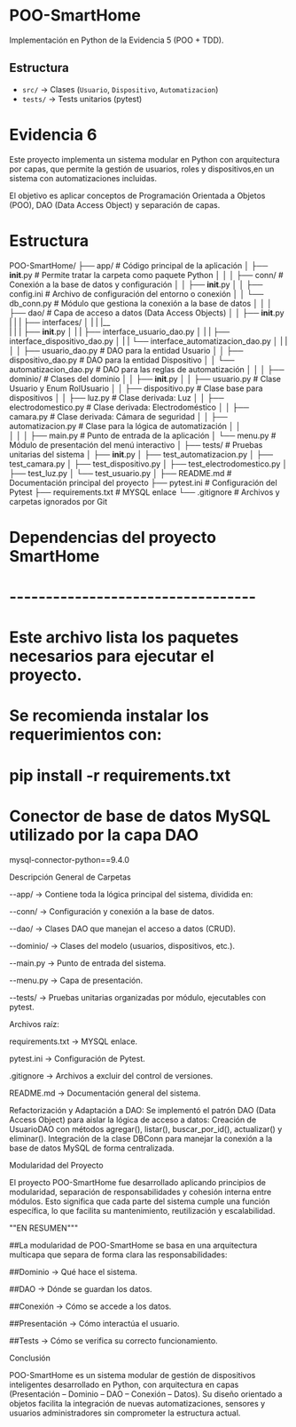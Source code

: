 # POO-SmartHome

Implementación en Python de la Evidencia 5 (POO + TDD).

## Estructura
- `src/` → Clases (`Usuario`, `Dispositivo`, `Automatizacion`)
- `tests/` → Tests unitarios (pytest)

# Evidencia 6 
Este proyecto implementa un sistema modular en Python con arquitectura por capas, que permite la gestión de usuarios, roles y dispositivos,en un sistema con automatizaciones incluidas.

El objetivo es aplicar conceptos de Programación Orientada a Objetos (POO), DAO (Data Access Object) y separación de capas.

# Estructura
POO-SmartHome/
├── app/                                   # Código principal de la aplicación
│   ├── __init__.py                        # Permite tratar la carpeta como paquete Python
│   │
│   ├── conn/                              # Conexión a la base de datos y configuración
│   │   ├── __init__.py
│   │   ├── config.ini                     # Archivo de configuración del entorno o conexión
│   │   └── db_conn.py                     # Módulo que gestiona la conexión a la base de datos
│   │
│   ├── dao/                               # Capa de acceso a datos (Data Access Objects)
│   │   ├── __init__.py
|   |   |   ├── interfaces/
│   |   |       |__        
|   |   |       ├── __init__.py
│   |   |       ├── interface_usuario_dao.py
│   |   |       ├── interface_dispositivo_dao.py
│   |   |       └── interface_automatizacion_dao.py 
│   |   |
│   │   ├── usuario_dao.py                 # DAO para la entidad Usuario
│   │   ├── dispositivo_dao.py             # DAO para la entidad Dispositivo
│   │   └── automatizacion_dao.py          # DAO para las reglas de automatización
│   │
│   ├── dominio/                           # Clases del dominio 
│   │   ├── __init__.py
│   │   ├── usuario.py                     # Clase Usuario y Enum RolUsuario
│   │   ├── dispositivo.py                 # Clase base para dispositivos
│   │   ├── luz.py                         # Clase derivada: Luz 
│   │   ├── electrodomestico.py            # Clase derivada: Electrodoméstico
│   │   ├── camara.py                      # Clase derivada: Cámara de seguridad
│   │   ├── automatizacion.py              # Clase para la lógica de automatización
│   │                      
│   │
│   ├── main.py                            # Punto de entrada de la aplicación
│   └── menu.py                            # Módulo de presentación del menú interactivo
│
├── tests/                                 # Pruebas unitarias del sistema
│   ├── __init__.py
│   ├── test_automatizacion.py
│   ├── test_camara.py
│   ├── test_dispositivo.py
│   ├── test_electrodomestico.py
│   ├── test_luz.py
│   └── test_usuario.py
│
├── README.md                              # Documentación principal del proyecto
├── pytest.ini                             # Configuración del Pytest
├── requirements.txt                       # MYSQL enlace
└── .gitignore                             # Archivos y carpetas ignorados por Git

# Dependencias del proyecto SmartHome
# ----------------------------------
# Este archivo lista los paquetes necesarios para ejecutar el proyecto.
# Se recomienda instalar los requerimientos con:
#     pip install -r requirements.txt

# Conector de base de datos MySQL utilizado por la capa DAO
mysql-connector-python==9.4.0

 Descripción General de Carpetas

--app/ → Contiene toda la lógica principal del sistema, dividida en:

--conn/ → Configuración y conexión a la base de datos.

--dao/ → Clases DAO que manejan el acceso a datos (CRUD).

--dominio/ → Clases del modelo (usuarios, dispositivos, etc.).

--main.py → Punto de entrada del sistema.

--menu.py → Capa de presentación.

--tests/ → Pruebas unitarias organizadas por módulo, ejecutables con pytest.

Archivos raíz:

requirements.txt → MYSQL enlace.

pytest.ini → Configuración de Pytest.

.gitignore → Archivos a excluir del control de versiones.

README.md → Documentación general del sistema.

Refactorización y Adaptación a DAO:
Se implementó el patrón DAO (Data Access Object) para aislar la lógica de acceso a datos:
Creación de UsuarioDAO con métodos agregar(), listar(), buscar_por_id(), actualizar() y eliminar().
Integración de la clase DBConn para manejar la conexión a la base de datos MySQL de forma centralizada.

Modularidad del Proyecto

El proyecto POO-SmartHome fue desarrollado aplicando principios de modularidad, separación de responsabilidades y cohesión interna entre módulos.
Esto significa que cada parte del sistema cumple una función específica, lo que facilita su mantenimiento, reutilización y escalabilidad.

""EN RESUMEN"""

##La modularidad de POO-SmartHome se basa en una arquitectura multicapa que separa de forma clara las responsabilidades:

##Dominio → Qué hace el sistema.

##DAO → Dónde se guardan los datos.

##Conexión → Cómo se accede a los datos.

##Presentación → Cómo interactúa el usuario.

##Tests → Cómo se verifica su correcto funcionamiento.

 Conclusión 

POO-SmartHome es un sistema modular de gestión de dispositivos inteligentes desarrollado en Python, con arquitectura en capas (Presentación – Dominio – DAO – Conexión – Datos).
Su diseño orientado a objetos facilita la integración de nuevas automatizaciones, sensores y usuarios administradores sin comprometer la estructura actual.